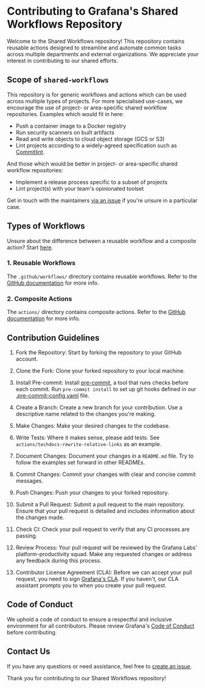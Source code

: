 # Contributing to Grafana's Shared Workflows Repository

Welcome to the Shared Workflows repository! This repository contains reusable actions designed to streamline and automate common tasks across multiple departments and external organizations. We appreciate your interest in contributing to our shared efforts.

## Scope of `shared-workflows`

This repository is for generic workflows and actions which can be used across multiple types of projects. For more specialised use-cases, we encourage the use of project- or area-specific shared workflow repositories.
Examples which would fit in here:

- Push a container image to a Docker registry
- Run security scanners on built artifacts
- Read and write objects to cloud object storage (GCS or S3)
- Lint projects according to a widely-agreed specification such as [Commitlint](https://commitlint.js.org/).

And those which would be better in project- or area-specific shared workflow repositories:

- Implement a release process specific to a subset of projects
- Lint project(s) with your team's opinionated toolset

Get in touch with the maintainers [via an issue](https://github.com/grafana/shared-workflows/issues/new) if you're unsure in a particular case.

## Types of Workflows

Unsure about the difference between a reusable workflow and a composite action? Start [here](https://dev.to/n3wt0n/composite-actions-vs-reusable-workflows-what-is-the-difference-github-actions-11kd).

### 1. Reusable Workflows

The `.github/workflows/` directory contains reusable workflows. Refer to the [GitHub documentation](https://docs.github.com/en/actions/using-workflows/reusing-workflows) for more info.

### 2. Composite Actions

The `actions/` directory contains composite actions. Refer to the [GitHub documentation](https://docs.github.com/en/actions/creating-actions/about-custom-actions#composite-actions) for more info.

## Contribution Guidelines

1. Fork the Repository: Start by forking the repository to your GitHub account.

2. Clone the Fork: Clone your forked repository to your local machine.

3. Install Pre-commit: Install [pre-commit](https://pre-commit.com/), a tool that runs checks before each commit. Run `pre-commit install` to set up git hooks defined in our [.pre-commit-config.yaml](.pre-commit-config.yaml) file.

4. Create a Branch: Create a new branch for your contribution. Use a descriptive name related to the changes you're making.

5. Make Changes: Make your desired changes to the codebase.

6. Write Tests: Where it makes sense, please add tests. See `actions/techdocs-rewrite-relative-links` as an example.

7. Document Changes: Document your changes in a `README.md` file. Try to follow the examples set forward in other READMEs.

8. Commit Changes: Commit your changes with clear and concise commit messages.

9. Push Changes: Push your changes to your forked repository.

10. Submit a Pull Request: Submit a pull request to the main repository. Ensure that your pull request is detailed and includes information about the changes made.

11. Check CI: Check your pull request to verify that any CI processes are passing.

12. Review Process: Your pull request will be reviewed by the Grafana Labs' platform-productivity squad. Make any requested changes or address any feedback during this process.

13. Contributor License Agreement (CLA): Before we can accept your pull request, you need to sign [Grafana's CLA](https://grafana.com/docs/grafana/latest/developers/cla/). If you haven't, our CLA assistant prompts you to when you create your pull request.

## Code of Conduct

We uphold a code of conduct to ensure a respectful and inclusive environment for all contributors. Please review Grafana's [Code of Conduct](https://github.com/grafana/grafana/blob/main/CODE_OF_CONDUCT.md) before contributing.

## Contact Us

If you have any questions or need assistance, feel free to [create an issue](https://github.com/grafana/shared-workflows/issues).

Thank you for contributing to our Shared Workflows repository!
